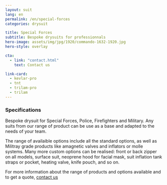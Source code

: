 ```yaml
---
layout: suit
lang: en
permalink: /en/special-forces
categories: drysuit

title: Special Forces
subtitle: Bespoke drysuits for professionnals
hero-image: assets/img/jpg/1920/commando-1632-1920.jpg
hero-style: overlay

cta:
  - link: "contact.html"
    text: Contact us

link-card:
  - kevlar-pro
  - tnt
  - trilam-pro
  - trilam
---
```


<h3 class="content-title">Specifications</h3>

Bespoke drysuit for Special Forces, Police, Firefighters and Military. Any suits from our range of product can be use as a base and adapted to the needs of your team.

The range of availaible options include all the standard options, as well as Militray grade products like amagnetic valves and inflators or molle systems.
Many more custom options can be realised: front or back zipper on all models, surface suit, neoprene hood for facial mask, suit inflation tank straps or pocket, heating valve, knife pouch, and so on.

For more information about the range of products and options available and to get a quote, <a href="contact.html">contact us</a>